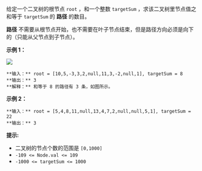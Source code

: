 给定一个二叉树的根节点 `root` ，和一个整数 `targetSum` ，求该二叉树里节点值之和等于 `targetSum` 的 **路径** 的数目。

**路径** 不需要从根节点开始，也不需要在叶子节点结束，但是路径方向必须是向下的（只能从父节点到子节点）。

**示例 1：**

![](https://assets.leetcode.com/uploads/2021/04/09/pathsum3-1-tree.jpg)

    
    
    **输入：** root = [10,5,-3,3,2,null,11,3,-2,null,1], targetSum = 8
    **输出：** 3
    **解释：** 和等于 8 的路径有 3 条，如图所示。
    

**示例 2：**

    
    
    **输入：** root = [5,4,8,11,null,13,4,7,2,null,null,5,1], targetSum = 22
    **输出：** 3
    

**提示:**

  * 二叉树的节点个数的范围是 `[0,1000]`
  * `-109 <= Node.val <= 109`
  * `-1000 <= targetSum <= 1000`

